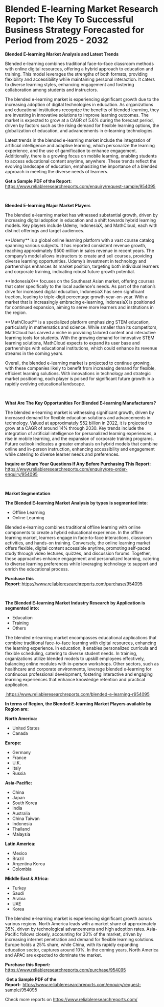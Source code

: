 <p><h1>Blended E-learning Market Research Report: The Key To Successful Business Strategy Forecasted for Period from 2025 - 2032</h1></p><p><strong>Blended E-learning Market Analysis and Latest Trends</strong></p>
<p><p>Blended e-learning combines traditional face-to-face classroom methods with online digital resources, offering a hybrid approach to education and training. This model leverages the strengths of both formats, providing flexibility and accessibility while maintaining personal interaction. It caters to diverse learning styles, enhancing engagement and fostering collaboration among students and instructors.</p><p>The blended e-learning market is experiencing significant growth due to the increasing adoption of digital technologies in education. As organizations and educational institutions recognize the benefits of blended learning, they are investing in innovative solutions to improve learning outcomes. The market is expected to grow at a CAGR of 5.6% during the forecast period, driven by factors such as the rising demand for flexible learning options, the globalization of education, and advancements in e-learning technologies.</p><p>Latest trends in the blended e-learning market include the integration of artificial intelligence and adaptive learning, which personalize the learning experience, and the use of gamification to enhance engagement. Additionally, there is a growing focus on mobile learning, enabling students to access educational content anytime, anywhere. These trends reflect the evolving landscape of education, emphasizing the importance of a blended approach in meeting the diverse needs of learners.</p></p>
<p><strong>Get a Sample PDF of the Report:&nbsp;</strong> <a href="https://www.reliableresearchreports.com/enquiry/request-sample/954095?utm_campaign=2479&utm_medium=2&utm_source=Github&utm_content=ia&utm_term=15022025&utm_id=blended-e-learning">https://www.reliableresearchreports.com/enquiry/request-sample/954095</a></p>
<p>&nbsp;</p>
<p><strong>Blended E-learning Major Market Players</strong></p>
<p><p>The blended e-learning market has witnessed substantial growth, driven by increasing digital adoption in education and a shift towards hybrid learning models. Key players include Udemy, IndonesiaX, and MathCloud, each with distinct offerings and target audiences.</p><p>**Udemy** is a global online learning platform with a vast course catalog spanning various subjects. It has reported consistent revenue growth, reaching approximately $500 million in sales revenue in recent years. The company’s model allows instructors to create and sell courses, providing diverse learning opportunities. Udemy’s investment in technology and partnerships enhances its market position, targeting both individual learners and corporate training, indicating robust future growth potential.</p><p>**IndonesiaX** focuses on the Southeast Asian market, offering courses that cater specifically to the local audience's needs. As part of the nation’s drive for increased digital education, IndonesiaX has seen significant traction, leading to triple-digit percentage growth year-on-year. With a market that is increasingly embracing e-learning, IndonesiaX is positioned for continued expansion, aiming to serve more learners and institutions in the region.</p><p>**MathCloud** is a specialized platform emphasizing STEM education, particularly in mathematics and science. While smaller than its competitors, MathCloud has carved a niche in providing tailored content and interactive learning tools for students. With the growing demand for innovative STEM learning solutions, MathCloud expects to expand its user base and partnerships with educational institutions, which could enhance its revenue streams in the coming years.</p><p>Overall, the blended e-learning market is projected to continue growing, with these companies likely to benefit from increasing demand for flexible, efficient learning solutions. With innovations in technology and strategic market positioning, each player is poised for significant future growth in a rapidly evolving educational landscape.</p></p>
<p>&nbsp;</p>
<p><strong>What Are The Key Opportunities For Blended E-learning Manufacturers?</strong></p>
<p><p>The blended e-learning market is witnessing significant growth, driven by increased demand for flexible education solutions and advancements in technology. Valued at approximately $52 billion in 2022, it is projected to grow at a CAGR of around 14% through 2030. Key trends include the integration of artificial intelligence for personalized learning experiences, a rise in mobile learning, and the expansion of corporate training programs. Future outlook indicates a greater emphasis on hybrid models that combine online and in-person instruction, enhancing accessibility and engagement while catering to diverse learner needs and preferences.</p></p>
<p><strong>Inquire or Share Your Questions If Any Before Purchasing This Report:</strong> <a href="https://www.reliableresearchreports.com/enquiry/pre-order-enquiry/954095?utm_campaign=2479&utm_medium=2&utm_source=Github&utm_content=ia&utm_term=15022025&utm_id=blended-e-learning">https://www.reliableresearchreports.com/enquiry/pre-order-enquiry/954095</a></p>
<p>&nbsp;</p>
<p><strong>Market Segmentation</strong></p>
<p><strong>The Blended E-learning Market Analysis by types is segmented into:</strong></p>
<p><ul><li>Offline Learning</li><li>Online Learning</li></ul></p>
<p><p>Blended e-learning combines traditional offline learning with online components to create a hybrid educational experience. In the offline learning market, learners engage in face-to-face interactions, classroom activities, and hands-on training. Conversely, the online learning market offers flexible, digital content accessible anytime, promoting self-paced study through video lectures, quizzes, and discussion forums. Together, these approaches enhance engagement and personalized learning, catering to diverse learning preferences while leveraging technology to support and enrich the educational process.</p></p>
<p><strong>Purchase this Report:&nbsp;</strong><a href="https://www.reliableresearchreports.com/purchase/954095?utm_campaign=2479&utm_medium=2&utm_source=Github&utm_content=ia&utm_term=15022025&utm_id=blended-e-learning">https://www.reliableresearchreports.com/purchase/954095</a></p>
<p>&nbsp;</p>
<p><strong>The Blended E-learning Market Industry Research by Application is segmented into:</strong></p>
<p><ul><li>Education</li><li>Training</li><li>Others</li></ul></p>
<p><p>The blended e-learning market encompasses educational applications that combine traditional face-to-face learning with digital resources, enhancing the learning experience. In education, it enables personalized curricula and flexible scheduling, catering to diverse student needs. In training, organizations utilize blended models to upskill employees effectively, balancing online modules with in-person workshops. Other sectors, such as healthcare and corporate environments, leverage blended e-learning for continuous professional development, fostering interactive and engaging learning experiences that enhance knowledge retention and practical application.</p></p>
<p><a href="https://www.reliableresearchreports.com/blended-e-learning-r954095?utm_campaign=2479&utm_medium=2&utm_source=Github&utm_content=ia&utm_term=15022025&utm_id=blended-e-learning">&nbsp;https://www.reliableresearchreports.com/blended-e-learning-r954095</a></p>
<p><strong>In terms of Region, the Blended E-learning Market Players available by Region are:</strong></p>
<p>
    <p> <strong> North America: </strong>
        <ul>
            <li>United States</li>
            <li>Canada</li>
        </ul>
        </p> 
    <p> <strong> Europe: </strong>
        <ul>
            <li>Germany</li>
            <li>France</li>
            <li>U.K.</li>
            <li>Italy</li>
            <li>Russia</li>
        </ul>
        </p> 
    <p> <strong> Asia-Pacific: </strong>
        <ul>
            <li>China</li>
            <li>Japan</li>
            <li>South Korea</li>
            <li>India</li>
            <li>Australia</li>
            <li>China Taiwan</li>
            <li>Indonesia</li>
            <li>Thailand</li>
            <li>Malaysia</li>
        </ul>
        </p> 
    <p> <strong> Latin America: </strong>
        <ul>
            <li>Mexico</li>
            <li>Brazil</li>
            <li>Argentina Korea</li>
            <li>Colombia</li>
        </ul>
        </p> 
    <p> <strong> Middle East & Africa: </strong>
        <ul>
            <li>Turkey</li>
            <li>Saudi</li>
            <li>Arabia</li>
            <li>UAE</li>
            <li>Korea</li>
        </ul>
    </p>
    </p>
<p><p>The blended e-learning market is experiencing significant growth across various regions. North America leads with a market share of approximately 35%, driven by technological advancements and high adoption rates. Asia-Pacific follows closely, accounting for 30% of the market, driven by increasing internet penetration and demand for flexible learning solutions. Europe holds a 25% share, while China, with its rapidly expanding education sector, captures around 10%. In the coming years, North America and APAC are expected to dominate the market.</p></p>
<p><strong>Purchase this Report: </strong><a href="https://www.reliableresearchreports.com/purchase/954095?utm_campaign=2479&utm_medium=2&utm_source=Github&utm_content=ia&utm_term=15022025&utm_id=blended-e-learning">https://www.reliableresearchreports.com/purchase/954095</a></p>
<p>&nbsp;<strong>Get a Sample PDF of the Report:&nbsp;&nbsp;</strong><a href="https://www.reliableresearchreports.com/enquiry/request-sample/954095?utm_campaign=2479&utm_medium=2&utm_source=Github&utm_content=ia&utm_term=15022025&utm_id=blended-e-learning">https://www.reliableresearchreports.com/enquiry/request-sample/954095</a></p>
<p><strong></strong></p>
<p>Check more reports on <a href="https://www.reliableresearchreports.com/?utm_campaign=2479&utm_medium=2&utm_source=Github&utm_content=ia&utm_term=15022025&utm_id=blended-e-learning">https://www.reliableresearchreports.com/</a></p>